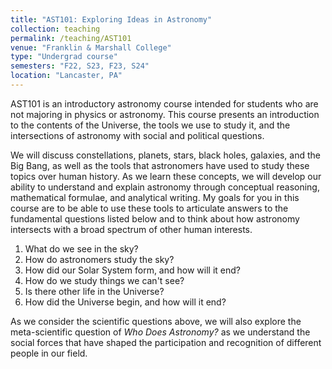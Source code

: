 ```yaml
---
title: "AST101: Exploring Ideas in Astronomy"
collection: teaching
permalink: /teaching/AST101
venue: "Franklin & Marshall College"
type: "Undergrad course"
semesters: "F22, S23, F23, S24"
location: "Lancaster, PA"
---
```


AST101 is an introductory astronomy course intended for students who are not majoring in physics or astronomy. This course presents an introduction to the contents of the Universe, the tools we use to study it, and the intersections of astronomy with social and political questions.

We will discuss constellations, planets, stars, black holes, galaxies, and the Big Bang, as well as the tools that astronomers have used to study these topics over human history. As we learn these concepts, we will develop our ability to understand and explain astronomy through conceptual reasoning, mathematical formulae, and analytical writing. My goals for you in this course are to be able to use these tools to articulate answers to the fundamental questions listed below and to think about how astronomy intersects with a broad spectrum of other human interests.

1. What do we see in the sky?
2. How do astronomers study the sky?
3. How did our Solar System form, and how will it end?
4. How do we study things we can't see?
5. Is there other life in the Universe?
6. How did the Universe begin, and how will it end?

As we consider the scientific questions above, we will also explore the meta-scientific question of *Who Does Astronomy?* as we understand the social forces that have shaped the participation and recognition of different people in our field.
